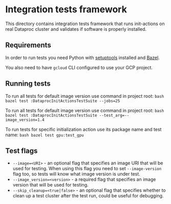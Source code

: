 # Integration tests framework

This directory contains integration tests framework that runs init-actions on
real Dataproc cluster and validates if software is properly installed.

## Requirements

In order to run tests you need Python with
[setuptools](https://pypi.org/project/setuptools/) installed and
[Bazel](https://bazel.build/).

You also need to have `gcloud` CLI configured to use your GCP project.

## Running tests

To run all tests for default image version use command in project root: `bash
bazel test :DataprocInitActionsTestSuite --jobs=25`

To run all tests for default image version use command in project root: `bash
bazel test :DataprocInitActionsTestSuite --test_arg=--image_version=1.4`

To run tests for specific initialization action use its package name and test
name: `bash bazel test gpu:test_gpu`

## Test flags

-   `--image=<URI>` - an optional flag that specifies an image URI that will be
    used for testing. When using this flag you need to set `--image-version`
    flag too, so tests will know what image version is under test.
-   `--image_version=<version>` - a required flag that specifies an image
    version that will be used for testing.
-   `--skip_cleanup=<true|false>` - an optional flag that specifies whether to
    clean up a test cluster after the test run, could be useful for debugging.
